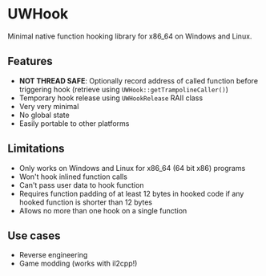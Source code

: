 # UWHook

Minimal native function hooking library for x86_64 on Windows and Linux.

## Features

 * **NOT THREAD SAFE**: Optionally record address of called function before triggering hook (retrieve using `UWHook::getTrampolineCaller()`)
 * Temporary hook release using `UWHookRelease` RAII class
 * Very very minimal
 * No global state
 * Easily portable to other platforms

## Limitations

 * Only works on Windows and Linux for x86_64 (64 bit x86) programs
 * Won't hook inlined function calls
 * Can't pass user data to hook function
 * Requires function padding of at least 12 bytes in hooked code if any hooked function is shorter than 12 bytes
 * Allows no more than one hook on a single function

## Use cases

 * Reverse engineering
 * Game modding (works with il2cpp!)
